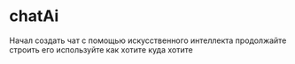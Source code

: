 # chatAi
Начал создать чат с помощью искусственного интеллекта продолжайте строить его используйте как хотите куда хотите
